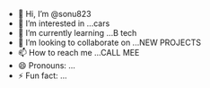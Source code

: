 - 👋 Hi, I’m @sonu823
- 👀 I’m interested in ...cars
- 🌱 I’m currently learning ...B tech
- 💞️ I’m looking to collaborate on ...NEW PROJECTS
- 📫 How to reach me ...CALL MEE 
- 😄 Pronouns: ...
- ⚡ Fun fact: ...

<!---
sonu823/sonu823 is a ✨ special ✨ repository because its `README.md` (this file) appears on your GitHub profile.
You can click the Preview link to take a look at your changes.
--->
